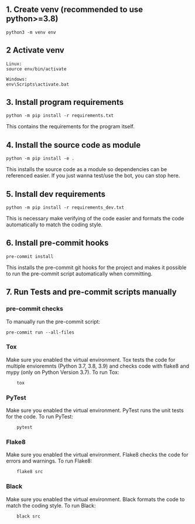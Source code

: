 ## 1. Create venv (recommended to use python>=3.8)

    python3 -m venv env

## 2 Activate venv

    Linux:
    source env/bin/activate

    Windows:
    env\Scripts\activate.bat

## 3. Install program requirements

    python -m pip install -r requirements.txt

This contains the requirements for the program itself.

## 4. Install the source code as module

    python -m pip install -e .

This installs the source code as a module so dependencies can be referenced easier.
If you just wanna test/use the bot, you can stop here.

## 5. Install dev requirements

    python -m pip install -r requirements_dev.txt

This is necessary make verifying of the code easier and formats the code automatically to match the coding style.

## 6. Install pre-commit hooks

    pre-commit install

This installs the pre-commit git hooks for the project and makes it possible to run the pre-commit script automatically when committing.

## 7. Run Tests and pre-commit scripts manually
### pre-commit checks
To manually run the pre-commit script:

    pre-commit run --all-files

### Tox
Make sure you enabled the virtual environment.
Tox tests the code for multiple envioremnts (Python 3.7, 3.8, 3.9) and checks code with flake8 and mypy (only on Python Version 3.7).
To run Tox:

        tox

### PyTest
Make sure you enabled the virtual environment.
PyTest runs the unit tests for the code.
To run PyTest:

        pytest


### Flake8
Make sure you enabled the virtual environment.
Flake8 checks the code for errors and warnings.
To run Flake8:

        flake8 src

### Black
Make sure you enabled the virtual environment.
Black formats the code to match the coding style.
To run Black:

        black src
